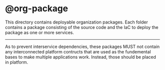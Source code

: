 # @org-package

This directory contains deployable organization packages. Each folder contains a
package consisting of the source code and the IaC to deploy the package as one
or more services.

---

As to prevent interservice dependencies, these packages MUST not contain any
interconnected platform contructs that are used as the fundemental bases to make
multiple applications work. Instead, those should be placed in platform.
